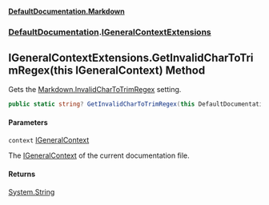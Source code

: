 #### [DefaultDocumentation\.Markdown](../../index.md 'index')
### [DefaultDocumentation](../../index.md#DefaultDocumentation 'DefaultDocumentation').[IGeneralContextExtensions](index.md 'DefaultDocumentation\.IGeneralContextExtensions')

## IGeneralContextExtensions\.GetInvalidCharToTrimRegex\(this IGeneralContext\) Method

Gets the [Markdown\.InvalidCharToTrimRegex](https://github.com/Doraku/DefaultDocumentation#MarkdownConfiguration_InvalidCharToTrimRegex 'https://github\.com/Doraku/DefaultDocumentation\#MarkdownConfiguration\_InvalidCharToTrimRegex') setting\.

```csharp
public static string? GetInvalidCharToTrimRegex(this DefaultDocumentation.IGeneralContext context);
```
#### Parameters

<a name='DefaultDocumentation.IGeneralContextExtensions.GetInvalidCharToTrimRegex(thisDefaultDocumentation.IGeneralContext).context'></a>

`context` [IGeneralContext](https://github.com/Doraku/DefaultDocumentation/blob/master/documentation/api/DefaultDocumentation/IGeneralContext/index.md 'DefaultDocumentation\.IGeneralContext')

The [IGeneralContext](https://github.com/Doraku/DefaultDocumentation/blob/master/documentation/api/DefaultDocumentation/IGeneralContext/index.md 'DefaultDocumentation\.IGeneralContext') of the current documentation file\.

#### Returns
[System\.String](https://learn.microsoft.com/en-us/dotnet/api/system.string 'System\.String')